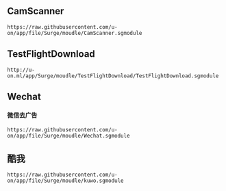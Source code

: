 ## CamScanner

```
https://raw.githubusercontent.com/u-on/app/file/Surge/moudle/CamScanner.sgmodule
```



## TestFlightDownload

```
http://u-on.ml/app/Surge/moudle/TestFlightDownload/TestFlightDownload.sgmodule

```



## Wechat

#### 微信去广告

```
https://raw.githubusercontent.com/u-on/app/file/Surge/moudle/Wechat.sgmodule
```

## 酷我

```
https://raw.githubusercontent.com/u-on/app/file/Surge/moudle/kuwo.sgmodule
```